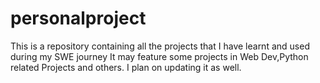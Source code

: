 # personalproject
This is a repository containing all the projects that I have learnt and used during my SWE  journey
It may feature some projects in Web Dev,Python related Projects and others.
I plan on updating it as well.
